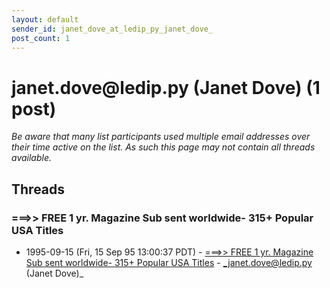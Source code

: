 ```yaml
---
layout: default
sender_id: janet_dove_at_ledip_py_janet_dove_
post_count: 1
---
```


# janet.dove<span>@</span>ledip.py (Janet Dove) (1 post)

_Be aware that many list participants used multiple email addresses over their time active on the list. As such this page may not contain all threads available._

## Threads

### ===>> FREE 1 yr. Magazine Sub sent worldwide- 315+ Popular USA Titles
+ 1995-09-15 (Fri, 15 Sep 95 13:00:37 PDT) - [===>> FREE 1 yr. Magazine Sub sent worldwide- 315+ Popular USA Titles](/archive/1995/09/91303711bcdac314c70014f1995161ab92c6e1edb06eefa69aec692b589ffab4) - _janet.dove@ledip.py (Janet Dove)_

